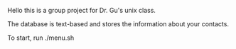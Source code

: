 Hello this is a group project for Dr. Gu's unix class.

The database is text-based and stores the information about your contacts.

To start, run ./menu.sh  

